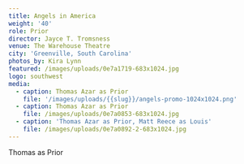 ```yaml
---
title: Angels in America
weight: '40'
role: Prior
director: Jayce T. Tromsness
venue: The Warehouse Theatre
city: 'Greenville, South Carolina'
photos_by: Kira Lynn
featured: /images/uploads/0e7a1719-683x1024.jpg
logo: southwest
media:
  - caption: Thomas Azar as Prior
    file: '/images/uploads/{{slug}}/angels-promo-1024x1024.png'
  - caption: Thomas Azar as Prior
    file: /images/uploads/0e7a0853-683x1024.jpg
  - caption: 'Thomas Azar as Prior, Matt Reece as Louis'
    file: /images/uploads/0e7a0892-2-683x1024.jpg
---
```

Thomas as Prior

